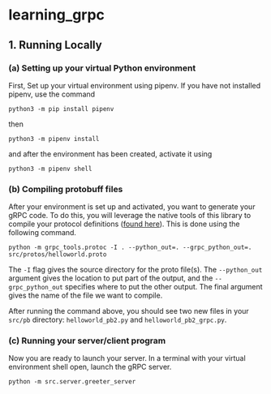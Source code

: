# learning_grpc

## 1. Running Locally

### (a) Setting up your virtual Python environment

First, Set up your virtual environment using pipenv. If you have not installed pipenv, use the command
```
python3 -m pip install pipenv
```
then
```
python3 -m pipenv install
```
and after the environment has been created, activate it using
```
python3 -m pipenv shell
```

### (b) Compiling protobuff files

After your environment is set up and activated, you want to generate your gRPC code. To do this, you will leverage the native tools of this library to compile your protocol definitions ([found here](src/protos/helloworld.proto)). This is done using the following command.
```
python -m grpc_tools.protoc -I . --python_out=. --grpc_python_out=. src/protos/helloworld.proto
```
The `-I` flag gives the source directory for the proto file(s). The `--python_out` argument gives the location to put part of the output, and the `--grpc_python_out` specifies where to put the other output. The final argument gives the name of the file we want to compile.

After running the command above, you should see two new files in your `src/pb` directory: `helloworld_pb2.py` and `helloworld_pb2_grpc.py`. 

### (c) Running your server/client program

Now you are ready to launch your server. In a terminal with your virtual environment shell open, launch the gRPC server.
```
python -m src.server.greeter_server
```
